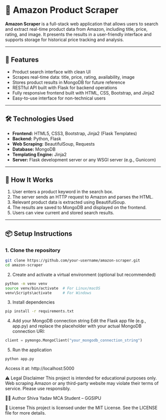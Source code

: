 # 🛒 Amazon Product Scraper

**Amazon Scraper** is a full-stack web application that allows users to search and extract real-time product data from Amazon, including title, price, rating, and image. It presents the results in a user-friendly interface and supports storage for historical price tracking and analysis.

---

## 🚀 Features

- Product search interface with clean UI
- Scrapes real-time data: title, price, rating, availability, image
- Stores product results in MongoDB for future reference
- RESTful API built with Flask for backend operations
- Fully responsive frontend built with HTML, CSS, Bootstrap, and Jinja2
- Easy-to-use interface for non-technical users

---

## 🛠️ Technologies Used

- **Frontend:** HTML5, CSS3, Bootstrap, Jinja2 (Flask Templates)
- **Backend:** Python, Flask
- **Web Scraping:** BeautifulSoup, Requests
- **Database:** MongoDB
- **Templating Engine:** Jinja2
- **Server:** Flask development server or any WSGI server (e.g., Gunicorn)

---

## 🧪 How It Works

1. User enters a product keyword in the search box.
2. The server sends an HTTP request to Amazon and parses the HTML.
3. Relevant product data is extracted using BeautifulSoup.
4. The results are saved to MongoDB and displayed on the frontend.
5. Users can view current and stored search results.

---

## 📦 Setup Instructions

### 1. Clone the repository

```bash
git clone https://github.com/your-username/amazon-scraper.git
cd amazon-scraper
```
2. Create and activate a virtual environment (optional but recommended)
```bash
python -m venv venv
source venv/bin/activate  # For Linux/macOS
venv\Scripts\activate     # For Windows
```
3. Install dependencies
```bash
pip install -r requirements.txt
```
4. Add your MongoDB connection string
Edit the Flask app file (e.g., app.py) and replace the placeholder with your actual MongoDB connection URI:

```python
client = pymongo.MongoClient("your_mongodb_connection_string")
```
5. Run the application
```bash
python app.py
```
Access it at: http://localhost:5000

⚠️ Legal Disclaimer
This project is intended for educational purposes only. Web scraping Amazon or any third-party website may violate their terms of service. Please use responsibly.

🧑‍💻 Author
Shiva Yadav
MCA Student – GGSIPU

📄 License
This project is licensed under the MIT License. See the LICENSE file for more details.
